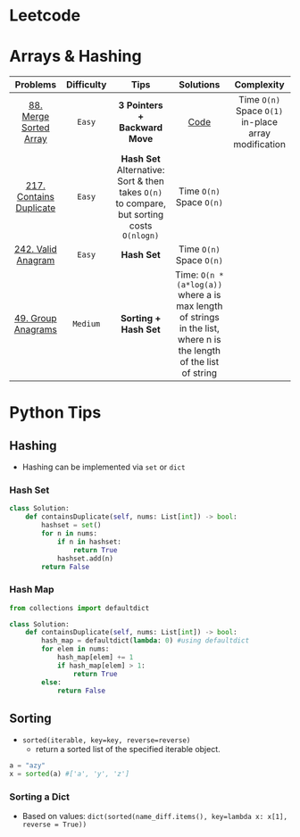 # Leetcode

# Arrays & Hashing

| Problems   | Difficulty |     Tips           |  Solutions| Complexity |
|:----------:|:----------:|:------------------:|:---------:|:-----------:|
|[88. Merge Sorted Array](https://leetcode.com/problems/merge-sorted-array/)|`Easy`| **3 Pointers + Backward Move** |[Code](./solution/88_Merge_Sorted_Array.py)| Time `O(n)`<br> Space `O(1)` in-place array modification|
|[217. Contains Duplicate](https://leetcode.com/problems/contains-duplicate/)|`Easy`| **Hash Set** <br> Alternative: Sort & then takes `O(n)` to compare, but sorting costs `O(nlogn)` | Time `O(n)`<br> Space `O(n)`|
|[242. Valid Anagram](https://leetcode.com/problems/valid-anagram/)|`Easy`| **Hash Set** |Time `O(n)`<br> Space `O(n)`|
|[49. Group Anagrams](https://leetcode.com/problems/group-anagrams/)|`Medium`|**Sorting + Hash Set** |Time: `O(n * (a*log(a))` <br>where a is max length of strings in the list, where n is the length of the list of string |

# Python Tips
## Hashing
- Hashing can be implemented via `set` or `dict`
### Hash Set
```Python
class Solution:
    def containsDuplicate(self, nums: List[int]) -> bool:
        hashset = set()
        for n in nums:
            if n in hashset:
                return True
            hashset.add(n)
        return False
```
### Hash Map
```Python
from collections import defaultdict

class Solution:
    def containsDuplicate(self, nums: List[int]) -> bool:
        hash_map = defaultdict(lambda: 0) #using defaultdict
        for elem in nums:
            hash_map[elem] += 1
            if hash_map[elem] > 1:
                return True
        else:
            return False
```
## Sorting
- `sorted(iterable, key=key, reverse=reverse)`
    - return a sorted list of the specified iterable object.
    
```Python
a = "azy"
x = sorted(a) #['a', 'y', 'z']
```
### Sorting a Dict
- Based on values: `dict(sorted(name_diff.items(), key=lambda x: x[1], reverse = True))`
